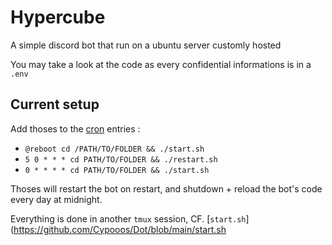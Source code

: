 # Hypercube
A simple discord bot that run on a ubuntu server customly hosted

You may take a look at the code as every confidential informations is in a `.env`

## Current setup

Add thoses to the [cron](https://doc.ubuntu-fr.org/cron) entries :
 - `@reboot cd /PATH/TO/FOLDER && ./start.sh`
 - `5 0 * * * cd PATH/TO/FOLDER && ./restart.sh`
 - `0 * * * * cd PATH/TO/FOLDER && ./start.sh`

Thoses will restart the bot on restart, and shutdown + reload the bot's code every day at midnight.

Everything is done in another `tmux` session, CF. [`start.sh`](https://github.com/Cypooos/Dot/blob/main/start.sh
